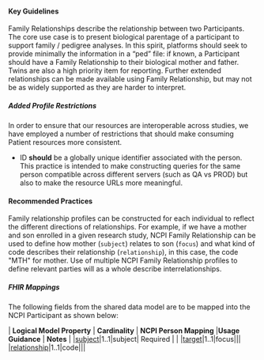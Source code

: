 #### Key Guidelines
Family Relationships describe the relationship between two Participants. The core use case is to present biological parentage of a participant to support family / pedigree analyses. In this spirit, platforms should seek to provide minimally the information in a “ped” file: if known, a Participant should have a Family Relationship to their biological mother and father. Twins are also a high priority item for reporting. Further extended relationships can be made available using Family Relationship, but may not be as widely supported as they are harder to interpret.

##### Added Profile Restrictions
In order to ensure that our resources are interoperable across studies, we have employed a number of restrictions that should make consuming Patient resources more consistent.

* ID **should** be a globally unique identifier associated with the person. This practice is intended to make constructing queries for the same person compatible across different servers (such as QA vs PROD) but also to make the resource URLs more meaningful. 

#### Recommended Practices
Family relationship profiles can be constructed for each individual to reflect the different directions of relationships. For example, if we have a mother and son enrolled in a given research study, NCPI Family Relationship can be used to define how mother (`subject`) relates to son (`focus`) and what kind of code describes their relationship (`relationship`), in this case, the code "MTH" for mother. Use of multiple NCPI Family Relationship profiles to define relevant parties will as a whole describe interrelationships.

##### FHIR Mappings
The following fields from the shared data model are to be mapped into the NCPI Participant as shown below:

| **Logical Model Property** | **Cardinality** |  **NCPI Person Mapping** |**Usage Guidance** | **Notes** |
|[subject](StructureDefinition-SharedDataModelFamilyRelationship-definitions.html#diff_SharedDataModelFamilyRelationship.subject)|1..1|subject| Required | |
|[target](StructureDefinition-SharedDataModelFamilyRelationship-definitions.html#diff_SharedDataModelFamilyRelationship.target)|1..1|focus|||
|[relationship](StructureDefinition-SharedDataModelFamilyRelationship-definitions.html#diff_SharedDataModelFamilyRelationship.relationship)|1..1|code|||
